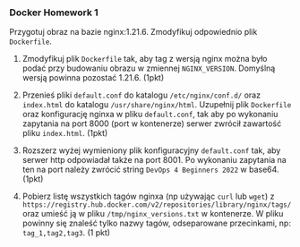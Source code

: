 ### Docker Homework 1

Przygotuj obraz na bazie nginx:1.21.6. Zmodyfikuj odpowiednio plik `Dockerfile`.

1. Zmodyfikuj plik `Dockerfile` tak, aby tag z wersją nginx można było podać przy budowaniu obrazu w zmiennej `NGINX_VERSION`. Domyślną wersją powinna pozostać 1.21.6. (1pkt)

2. Przenieś pliki `default.conf` do katalogu `/etc/nginx/conf.d/` oraz `index.html` do katalogu `/usr/share/nginx/html`. Uzupełnij plik `Dockerfile` oraz konfigurację nginxa w pliku `default.conf`, tak aby po wykonaniu zapytania na port 8000 (port w kontenerze) serwer zwrócił zawartość pliku `index.html`. (1pkt)

3. Rozszerz wyżej wymieniony plik konfiguracyjny `default.conf` tak, aby serwer http odpowiadał także na port 8001. Po wykonaniu zapytania na ten na port należy zwrócić string `DevOps 4 Beginners 2022` w base64. (1pkt)

4. Pobierz listę wszystkich tagów nginxa (np używając `curl` lub `wget`) z `https://registry.hub.docker.com/v2/repositories/library/nginx/tags/` oraz umieść ją w pliku `/tmp/nginx_versions.txt` w kontenerze. W pliku powinny się znaleść tylko nazwy tagów, odseparowane przecinkami, np: `tag_1,tag2,tag3`. (1 pkt)
